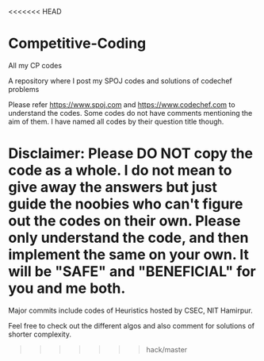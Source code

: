 <<<<<<< HEAD
# Competitive-Coding
All my CP codes

A repository where I post my SPOJ codes and solutions of codechef problems

Please refer https://www.spoj.com and https://www.codechef.com to understand the codes. Some codes do not have comments mentioning the aim of them. I have named all codes by their question title though.

Disclaimer: Please DO NOT copy the code as a whole. I do not mean to give away the answers but just guide the noobies who can't figure out the codes on their own. Please only understand the code, and then implement the same on your own. It will be "SAFE" and "BENEFICIAL" for you and me both.
=======
Major commits include codes of Heuristics hosted by CSEC, NIT Hamirpur.

Feel free to check out the different algos and also comment for solutions of shorter complexity.
>>>>>>> hack/master
